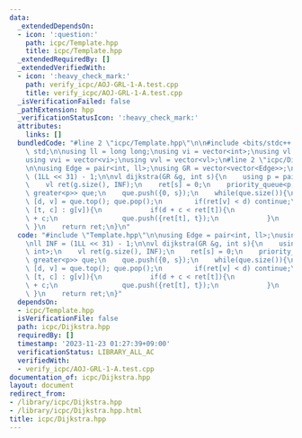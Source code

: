 ```yaml
---
data:
  _extendedDependsOn:
  - icon: ':question:'
    path: icpc/Template.hpp
    title: icpc/Template.hpp
  _extendedRequiredBy: []
  _extendedVerifiedWith:
  - icon: ':heavy_check_mark:'
    path: verify_icpc/AOJ-GRL-1-A.test.cpp
    title: verify_icpc/AOJ-GRL-1-A.test.cpp
  _isVerificationFailed: false
  _pathExtension: hpp
  _verificationStatusIcon: ':heavy_check_mark:'
  attributes:
    links: []
  bundledCode: "#line 2 \"icpc/Template.hpp\"\n\n#include <bits/stdc++.h>\nusing namespace\
    \ std;\n\nusing ll = long long;\nusing vi = vector<int>;\nusing vl = vector<ll>;\n\
    using vvi = vector<vi>;\nusing vvl = vector<vl>;\n#line 2 \"icpc/Dijkstra.hpp\"\
    \n\nusing Edge = pair<int, ll>;\nusing GR = vector<vector<Edge>>;\n\nll INF =\
    \ (1LL << 31) - 1;\n\nvl dijkstra(GR &g, int s){\n    using p = pair<ll, int>;\n\
    \    vl ret(g.size(), INF);\n    ret[s] = 0;\n    priority_queue<p, vector<p>,\
    \ greater<p>> que;\n    que.push({0, s});\n    while(que.size()){\n        auto\
    \ [d, v] = que.top(); que.pop();\n        if(ret[v] < d) continue;\n        for(auto\
    \ [t, c] : g[v]){\n            if(d + c < ret[t]){\n                ret[t] = d\
    \ + c;\n                que.push({ret[t], t});\n            }\n        }\n   \
    \ }\n    return ret;\n}\n"
  code: "#include \"Template.hpp\"\n\nusing Edge = pair<int, ll>;\nusing GR = vector<vector<Edge>>;\n\
    \nll INF = (1LL << 31) - 1;\n\nvl dijkstra(GR &g, int s){\n    using p = pair<ll,\
    \ int>;\n    vl ret(g.size(), INF);\n    ret[s] = 0;\n    priority_queue<p, vector<p>,\
    \ greater<p>> que;\n    que.push({0, s});\n    while(que.size()){\n        auto\
    \ [d, v] = que.top(); que.pop();\n        if(ret[v] < d) continue;\n        for(auto\
    \ [t, c] : g[v]){\n            if(d + c < ret[t]){\n                ret[t] = d\
    \ + c;\n                que.push({ret[t], t});\n            }\n        }\n   \
    \ }\n    return ret;\n}"
  dependsOn:
  - icpc/Template.hpp
  isVerificationFile: false
  path: icpc/Dijkstra.hpp
  requiredBy: []
  timestamp: '2023-11-23 01:27:39+09:00'
  verificationStatus: LIBRARY_ALL_AC
  verifiedWith:
  - verify_icpc/AOJ-GRL-1-A.test.cpp
documentation_of: icpc/Dijkstra.hpp
layout: document
redirect_from:
- /library/icpc/Dijkstra.hpp
- /library/icpc/Dijkstra.hpp.html
title: icpc/Dijkstra.hpp
---
```

